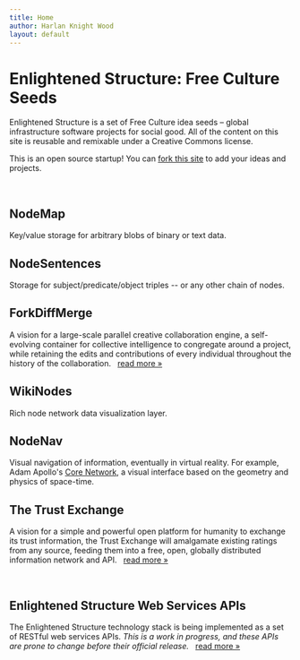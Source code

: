 ```yaml
---
title: Home
author: Harlan Knight Wood
layout: default
---
```


Enlightened Structure: Free Culture Seeds
=========================================

Enlightened Structure is a set of Free Culture idea seeds &#8211; global
infrastructure software projects for social good. All of the content on this site is
reusable and remixable under a Creative Commons license.

This is an open source startup!  You can [fork this site][] to add your ideas and projects.

<div class="hr-ellipsis">&nbsp;</div>

NodeMap
-------

Key/value storage for arbitrary blobs of binary or text data.

NodeSentences
-------------

Storage for subject/predicate/object triples -- or any other chain of nodes.

ForkDiffMerge
-------------

A vision for a large-scale parallel creative collaboration engine, a self-evolving container for
collective intelligence to congregate around a project, while retaining the edits and contributions
of every individual throughout the history of the collaboration. &nbsp; [read more
&raquo;](/ForkDiffMerge)

WikiNodes
---------

Rich node network data visualization layer.

NodeNav
-------

Visual navigation of information, eventually in virtual reality.  For example, Adam Apollo's [Core
Network][], a visual interface based on the geometry and physics of space-time.

The Trust Exchange
------------------

A vision for a simple and powerful open platform for humanity to exchange its trust information, the
Trust Exchange will amalgamate existing ratings from any source, feeding them into a free, open,
globally distributed information network and API. &nbsp; [read more &raquo;](/Trust_Exchange)

<div class="hr-ellipsis">&nbsp;</div>

Enlightened Structure Web Services APIs
---------------------------------------

The Enlightened Structure technology stack is being implemented as a set of RESTful web services
APIs. *This is a work in progress, and these APIs are prone to change before their official
release.* &nbsp; [read more &raquo;](/API)

[Core Network]: /Core_Network
[fork this site]: https://github.com/onesunone/Enlightened_Structure
